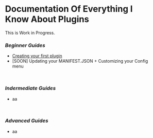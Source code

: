 # Documentation Of Everything I Know About Plugins
 
 This is Work in Progress. 

  ### _Beginner Guides_
* [Creating your first plugin](/howtobasic%20-%20how%20to%20create%20a%20fraytools%20plugin/mySecondMarkdownFile.md)
* [SOON] Updating your MANIFEST.JSON + Customizing your Config menu

<br/>
  
  ### _Indermediate Guides_
* aa
<br/>

  ### _Advanced Guides_
* aa



